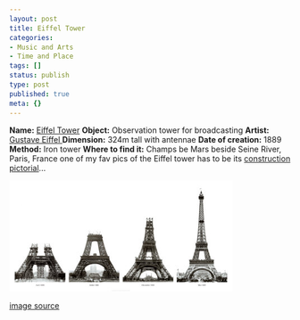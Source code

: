 ```yaml
---
layout: post
title: Eiffel Tower
categories:
- Music and Arts
- Time and Place
tags: []
status: publish
type: post
published: true
meta: {}
---
```

**Name:** [Eiffel Tower](http://www.tour-eiffel.fr/teiffel/uk/) **Object:** Observation tower for broadcasting **Artist:** [Gustave Eiffel ](http://en.wikipedia.org/wiki/Gustave_Eiffel)**Dimension:** 324m tall with antennae **Date of creation:** 1889 **Method:** Iron tower **Where to find it:** Champs be Mars beside Seine River, Paris, France one of my fav pics of the Eiffel tower has to be its [construction pictorial](http://images.google.com/images?hl=en&rls=com.microsoft:en-us:IE-SearchBox&rlz=1I7GGLR&resnum=0&q=construction+eiffel+tower&um=1&ie=UTF-8&sa=N&tab=wi)...

![](/img/eiffel_tower_construction.jpg)

[image source](http://imagecache2.allposters.com/images/pic/NIM/KN391~Construction-of-the-Eiffel-Tower-Posters.jpg)

 

